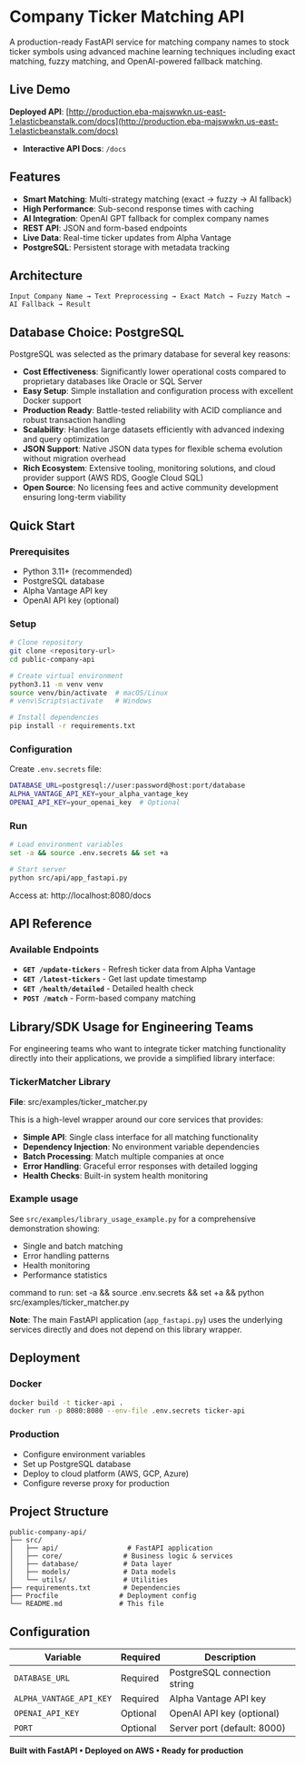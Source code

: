 # Company Ticker Matching API

A production-ready FastAPI service for matching company names to stock ticker symbols using advanced machine learning techniques including exact matching, fuzzy matching, and OpenAI-powered fallback matching.

## Live Demo

**Deployed API**: [http://production.eba-majswwkn.us-east-1.elasticbeanstalk.com/docs](http://production.eba-majswwkn.us-east-1.elasticbeanstalk.com/docs)

- **Interactive API Docs**: `/docs`

## Features

- **Smart Matching**: Multi-strategy matching (exact → fuzzy → AI fallback)
- **High Performance**: Sub-second response times with caching
- **AI Integration**: OpenAI GPT fallback for complex company names
- **REST API**: JSON and form-based endpoints
- **Live Data**: Real-time ticker updates from Alpha Vantage
- **PostgreSQL**: Persistent storage with metadata tracking

## Architecture

```
Input Company Name → Text Preprocessing → Exact Match → Fuzzy Match → AI Fallback → Result
```

## Database Choice: PostgreSQL

PostgreSQL was selected as the primary database for several key reasons:

- **Cost Effectiveness**: Significantly lower operational costs compared to proprietary databases like Oracle or SQL Server
- **Easy Setup**: Simple installation and configuration process with excellent Docker support
- **Production Ready**: Battle-tested reliability with ACID compliance and robust transaction handling
- **Scalability**: Handles large datasets efficiently with advanced indexing and query optimization
- **JSON Support**: Native JSON data types for flexible schema evolution without migration overhead
- **Rich Ecosystem**: Extensive tooling, monitoring solutions, and cloud provider support (AWS RDS, Google Cloud SQL)
- **Open Source**: No licensing fees and active community development ensuring long-term viability

## Quick Start

### Prerequisites
- Python 3.11+ (recommended)
- PostgreSQL database
- Alpha Vantage API key
- OpenAI API key (optional)

### Setup

```bash
# Clone repository
git clone <repository-url>
cd public-company-api

# Create virtual environment
python3.11 -m venv venv
source venv/bin/activate  # macOS/Linux
# venv\Scripts\activate   # Windows

# Install dependencies
pip install -r requirements.txt
```

### Configuration

Create `.env.secrets` file:
```bash
DATABASE_URL=postgresql://user:password@host:port/database
ALPHA_VANTAGE_API_KEY=your_alpha_vantage_key
OPENAI_API_KEY=your_openai_key  # Optional
```

### Run

```bash
# Load environment variables
set -a && source .env.secrets && set +a

# Start server
python src/api/app_fastapi.py
```

Access at: http://localhost:8080/docs

## API Reference

### Available Endpoints
- **`GET /update-tickers`** - Refresh ticker data from Alpha Vantage
- **`GET /latest-tickers`** - Get last update timestamp
- **`GET /health/detailed`** - Detailed health check
- **`POST /match`** - Form-based company matching

## Library/SDK Usage for Engineering Teams

For engineering teams who want to integrate ticker matching functionality directly into their applications, we provide a simplified library interface:

### TickerMatcher Library

**File**: src/examples/ticker_matcher.py

This is a high-level wrapper around our core services that provides:
- **Simple API**: Single class interface for all matching functionality
- **Dependency Injection**: No environment variable dependencies
- **Batch Processing**: Match multiple companies at once
- **Error Handling**: Graceful error responses with detailed logging
- **Health Checks**: Built-in system health monitoring


### Example usage

See `src/examples/library_usage_example.py` for a comprehensive demonstration showing:
- Single and batch matching
- Error handling patterns
- Health monitoring
- Performance statistics

command to run: set -a && source .env.secrets && set +a && python src/examples/ticker_matcher.py

**Note**: The main FastAPI application (`app_fastapi.py`) uses the underlying services directly and does not depend on this library wrapper.




## Deployment

### Docker
```bash
docker build -t ticker-api .
docker run -p 8080:8080 --env-file .env.secrets ticker-api
```

### Production
- Configure environment variables
- Set up PostgreSQL database
- Deploy to cloud platform (AWS, GCP, Azure)
- Configure reverse proxy for production

## Project Structure

```
public-company-api/
├── src/
│   ├── api/                 # FastAPI application
│   ├── core/               # Business logic & services  
│   ├── database/           # Data layer
│   ├── models/             # Data models
│   └── utils/              # Utilities
├── requirements.txt        # Dependencies
├── Procfile               # Deployment config
└── README.md              # This file
```

## Configuration

| Variable | Required | Description |
|----------|----------|-------------|
| `DATABASE_URL` | Required | PostgreSQL connection string |
| `ALPHA_VANTAGE_API_KEY` | Required | Alpha Vantage API key |
| `OPENAI_API_KEY` | Optional | OpenAI API key (optional) |
| `PORT` | Optional | Server port (default: 8000) |

**Built with FastAPI • Deployed on AWS • Ready for production** 